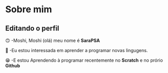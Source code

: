 # Sobre mim

## Editando o perfil

:upside_down_face: -Moshi, Moshi (olá) meu nome é **SaraPSA**

:slightly_smiling_face: -Eu estou interessada em aprender a programar novas lingugens.

:grin: -E estou Aprendendo à programar recentemente no **Scratch** e no prório **Github** 






